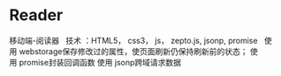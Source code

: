 # Reader
移动端-阅读器
 
技术 ：HTML5， css3， js， zepto.js, jsonp, promise
 
使用 webstorage保存修改过的属性，使页面刷新仍保持刷新前的状态；
使用 promise封装回调函数
使用 jsonp跨域请求数据

